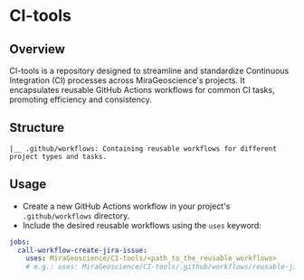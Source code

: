 # CI-tools

## Overview

CI-tools is a repository designed to streamline and standardize Continuous Integration (CI) processes across MiraGeoscience's projects. It encapsulates reusable GitHub Actions workflows for common CI tasks, promoting efficiency and consistency.

## Structure

```
|__ .github/workflows: Containing reusable workflows for different project types and tasks.
```

## Usage

- Create a new GitHub Actions workflow in your project's `.github/workflows` directory.
- Include the desired reusable workflows using the `uses` keyword:
```yaml
jobs:
  call-workflow-create-jira-issue:
    uses: MiraGeoscience/CI-tools/<path_to_the_reusable_workflows> 
    # e.g.: uses: MiraGeoscience/CI-tools/.github/workflows/reusable-jira-issue_to_jira.yml
```
